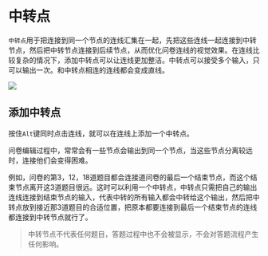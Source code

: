 ```index

```

```tag

```

```summary

```
# 中转点

`中转点`用于把连接到同一个节点的连线汇集在一起，先把这些连线一起连接到中转节点，然后把中转节点连接到后续节点，从而优化问卷连线的视觉效果。在连线比较复杂的情况下，添加中转点可以让连线更加整洁。中转点可以接受多个输入，只可以输出一次。和中转点相连的连线都会变成直线。

<img src='../../assets/snapshots/nodes/breakpoint/node.png'>

## 添加中转点
按住`Alt`键同时点击连线，就可以在连线上添加一个中转点。

问卷编辑过程中，常常会有一些节点会输出到同一个节点，当这些节点分离较远时，连接他们会变得困难。

例如，问卷的第3，12，18道题目都会连接道问卷的最后一个结束节点，而这个结束节点离开这3道题目很远。这时可以利用一个中转点，中转点只需把自己的输出连线连接到结束节点的输入，代表中转的所有输入都会中转给这个输出，然后把中转点放到接近那3道题目的合适位置，把原本都要连接到最后一个结束节点的连线都连接到中转节点就行了。

> 中转节点不代表任何题目，答题过程中也不会被显示，不会对答题流程产生任何影响。
